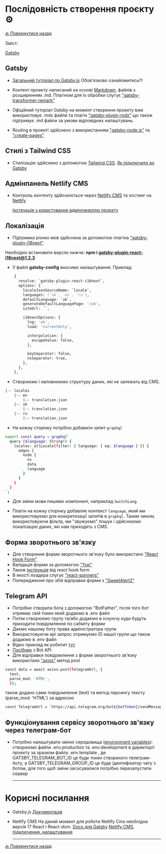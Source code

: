 # Послідовність створення проєкту ⚙️

[🔙 Повернутися назад](README.md)

Зміст:

[Gatsby](#gatsby)

## Gatsby

- [Загальний туторіал по Gatsby.js](https://www.gatsbyjs.com/docs/tutorial/)
  Обов'язково ознайомитись!!!

- Контент проекту написаний на основі
  [Markdown](https://gist.github.com/Jekins/2bf2d0638163f1294637), файлів з
  розширенням .md. Плагіном для їх обробки слугує
  ["gatsby-transformer-remark"](https://www.gatsbyjs.com/docs/working-with-images-in-markdown/#using-the-transformer-remark-plugin)

- Офіційний туторіал Gatsby на момент створення проекту вже використовує .mdx
  файли та плагін
  ["gatsby-plugin-mdx"](https://www.gatsbyjs.com/docs/working-with-images-in-markdown/#using-the-mdx-plugin)
  що також підтримує .md файли за умови відповідних налаштувань.

- Routing в проекті здійснено з використанням
  ["gatsby-node.js"](https://www.gatsbyjs.com/docs/reference/routing/creating-routes/#using-gatsby-nodejs)
  та
  ["create-pages"](https://www.gatsbyjs.com/docs/reference/config-files/gatsby-node/#createPages)

## Стилі з Tailwind CSS

- Стилізацію здійснено з допомогою [Tailwind CSS](https://tailwindcss.com).
  [Як підключити до Gatsby](https://tailwindcss.com/docs/guides/gatsby)

## Адмінпанель Netlify CMS

- Контроль контенту здійснюється через
  [Netlify CMS](https://www.netlifycms.org/docs/add-to-your-site/) та хостинг на
  [Netlify](https://www.netlify.com/)

  [Інструкція з користування адмінпанеллю проєкту](README.admin.md)

## Локалізація

- Підтримка різних мов здійснена за допомогою плагіна
  ["gatsby-plugin-i18next"](https://www.gatsbyjs.com/plugins/gatsby-plugin-react-i18next/?=i18next#install-package).

Необхідно встановити версію нижче: **npm i gatsby-plugin-react-i18next@1.2.3**

- У файлі **gatsby-config** вносимо налаштування. Приклад:

```bash
    {
      resolve: `gatsby-plugin-react-i18next`,
      options: {
        localeJsonSourceName: `locale`,
        languages: [`uk`, `en`, `ru`],
        defaultLanguage: `uk`,
        generateDefaultLanguagePage: '/uk',
        siteUrl: ``,

        i18nextOptions: {
          lng: 'uk',
          load: 'currentOnly',

          interpolation: {
            escapeValue: false,
          },

          keySeparator: false,
          nsSeparator: true,
        },
      },
    },
```

- Створюємо і наповнюємо структуру даних, які не залежать від CMS.

```bash
|-- locales
    |-- en
        |-- translation.json
    |-- uk
        |-- translation.json
    |-- ru
        |-- translation.json
```

- На кожну сторінку потрібно добавити запит `graphql`

```bash
export const query = graphql`
  query ($language: String!) {
    locales: allLocale(filter: { language: { eq: $language } }) {
      edges {
        node {
          ns
          data
          language
        }
      }
    }
  }
`;
```

- Для зміни мови пишемо компонент, наприклад `SwitchLang`.

- Плагін на кожну сторінку добавляє контекст `language`, який ми використовуємо
  для конкретизації запитів в `graphql`. Таким чином, використовуючи фільтр, ми
  "звужуємо" пошук і здійснюємо локалізацію даних, які нам приходять з СMS.

## Форма зворотнього зв'язку

- Для створення форми зворотнього зв'язку було використано
  ["React Hook Form"](https://react-hook-form.com/get-started/#Quickstart)
- Валідація форми за допомогою ["Yup"](https://www.npmjs.com/package/yup#api)
- Також [інструкція](https://react-hook-form.com/get-started/#SchemaValidation)
  від react hook form
- В якості лоадера слугує
  ["react-spinners"](https://www.davidhu.io/react-spinners/)
- Попередження про збій відправки форми з
  ["SweetAlert2"](https://sweetalert2.github.io/)

## Telegram API

- Потрібно створити бота з допомогою "BotFather", після того бот отримає свій
  токен який додаємо в .env файл
- Потім створюємо групу та/або додаємо в існуючу куди будуть приходити
  повідомлення по сабміту форми
- Даємо нашому боту права адміністратора групи
- Використовуючи арі запрос отримуємо ID нашої групи що також додаємо в .env
  файл
- Відео приклад як робитит [тут](https://www.youtube.com/watch?v=R4RhgBJpXSQ)
- [Посібник](https://tlgrm.ru/docs/bots/api) з Bot API
- Для відправки повідомлення з форми зворотнього зв'язку використано
  ["axios"](https://axios-http.com/ru/docs/intro) метод post

```bash
const data = await axios.post(TelegramUrl, {
  text,
  parse_mod: 'HTML',
  });
```

також додано саме повідомлення (text) та метод парсингу тексту (parse_mod:
'HTML') за адресою

```bash
const TelegramUrl = `https://api.telegram.org/bot${botToken}/sendMessage?chat_id=${chatId}`;
```

## Функціонування сервісу зворотнього зв'язку через телеграм-бот

- Потрібно налаштувати змінні середовища
  ([environment variables](https://www.gatsbyjs.com/docs/how-to/local-development/environment-variables/)):
  створюємо файли .env.production та .env.development в директорії проекту за
  зразком файлу .env.template , де GATSBY_TELEGRAM_BOT_ID це буде токен
  створеного телеграм-боту, а GATSBY_TELEGRAM_GROUP_ID це буде ідентифікатор
  чату з ботом, для того щоб зміни засосувалися потрібно перезапустити сервер

  ***

# Корисні посилання

- Gatsby.js [Документація](https://www.gatsbyjs.com/docs/)

- Netlify CMS На даний момент для роботи Netlify Cms необхідна версія 17 React і
  React-dom. [Docs для Gatsby](https://www.netlifycms.org/docs/gatsby/)
  [Netlify CMS, підключення, налаштування](https://www.netlifycms.org/docs/gatsby/#enable-identity-and-git-gateway)

  ***

[🔙 Повернутися назад](README.md)
